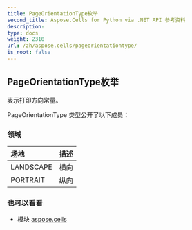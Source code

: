 ```yaml
---
title: PageOrientationType枚举
second_title: Aspose.Cells for Python via .NET API 参考资料
description:
type: docs
weight: 2310
url: /zh/aspose.cells/pageorientationtype/
is_root: false
---
```

## PageOrientationType枚举
表示打印方向常量。



PageOrientationType 类型公开了以下成员：

### 领域
|场地|描述|
| :- | :- |
| LANDSCAPE |横向|
| PORTRAIT |纵向|



### 也可以看看
* 模块 [aspose.cells](..)
